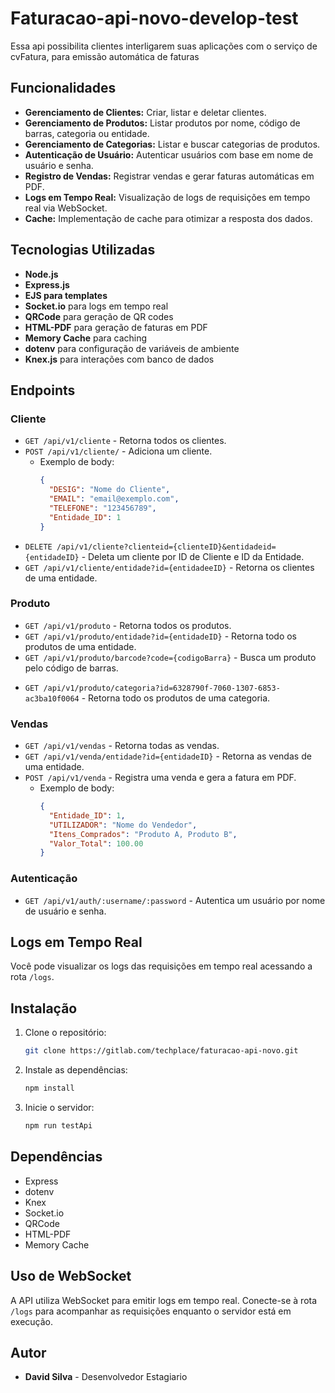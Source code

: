 # Faturacao-api-novo-develop-test

Essa api possibilita clientes interligarem suas aplicações com o serviço de cvFatura, para
emissão automática de faturas

## Funcionalidades

- **Gerenciamento de Clientes:** Criar, listar e deletar clientes.
- **Gerenciamento de Produtos:** Listar produtos por nome, código de barras, categoria ou entidade.
- **Gerenciamento de Categorias:** Listar e buscar categorias de produtos.
- **Autenticação de Usuário:** Autenticar usuários com base em nome de usuário e senha.
- **Registro de Vendas:** Registrar vendas e gerar faturas automáticas em PDF.
- **Logs em Tempo Real:** Visualização de logs de requisições em tempo real via WebSocket.
- **Cache:** Implementação de cache para otimizar a resposta dos dados.

## Tecnologias Utilizadas

- **Node.js**
- **Express.js**
- **EJS para templates**
- **Socket.io** para logs em tempo real
- **QRCode** para geração de QR codes
- **HTML-PDF** para geração de faturas em PDF
- **Memory Cache** para caching
- **dotenv** para configuração de variáveis de ambiente
- **Knex.js** para interações com banco de dados

## Endpoints

### Cliente

- `GET /api/v1/cliente` - Retorna todos os clientes.
- `POST /api/v1/cliente/` - Adiciona um cliente.
  - Exemplo de body:
    ```json
    {
      "DESIG": "Nome do Cliente",
      "EMAIL": "email@exemplo.com",
      "TELEFONE": "123456789",
      "Entidade_ID": 1
    }
    ```
- `DELETE /api/v1/cliente?clienteid={clienteID}&entidadeid={entidadeID}` - Deleta um cliente por ID de Cliente e ID da Entidade.
- `GET /api/v1/cliente/entidade?id={entidadeeID}` - Retorna os clientes de uma entidade.

### Produto

- `GET /api/v1/produto` - Retorna todos os produtos.
- `GET /api/v1/produto/entidade?id={entidadeID}` - Retorna todo os produtos de uma entidade.
- `GET /api/v1/produto/barcode?code={codigoBarra}` - Busca um produto pelo código de barras.
<!-- - `GET /api/v1/produto/nome/:produto_nome/:entidadeID` - Busca um produto pelo nome. -->
- `GET /api/v1/produto/categoria?id=6328790f-7060-1307-6853-ac3ba10f0064` - Retorna todo os produtos de uma categoria.

<!-- ### Categoria

- `GET /api/v1/categoria` - Retorna todas as categorias.
- `GET /api/v1/categoria/:id` - Retorna uma categoria por ID. -->

### Vendas

- `GET /api/v1/vendas` - Retorna todas as vendas.
- `GET /api/v1/venda/entidade?id={entidadeID}` - Retorna as vendas de uma entidade.
- `POST /api/v1/venda` - Registra uma venda e gera a fatura em PDF.
  - Exemplo de body:
    ```json
    {
      "Entidade_ID": 1,
      "UTILIZADOR": "Nome do Vendedor",
      "Itens_Comprados": "Produto A, Produto B",
      "Valor_Total": 100.00
    }
    ```

### Autenticação

- `GET /api/v1/auth/:username/:password` - Autentica um usuário por nome de usuário e senha.

<!-- ### Entidades

- `GET /api/v1/entidade/:id` - Retorna informações de uma entidade pelo ID. -->

## Logs em Tempo Real

Você pode visualizar os logs das requisições em tempo real acessando a rota `/logs`.

## Instalação

1. Clone o repositório:
    ```bash
    git clone https://gitlab.com/techplace/faturacao-api-novo.git
    ```

2. Instale as dependências:
    ```bash
    npm install
    ```

<!-- 3. Configure as variáveis de ambiente no arquivo `.env`:
    ```bash
    APIKEY=your-api-key
    ``` -->

3. Inicie o servidor:
    ```bash
    npm run testApi
    ```

## Dependências

- Express
- dotenv
- Knex
- Socket.io
- QRCode
- HTML-PDF
- Memory Cache

## Uso de WebSocket

A API utiliza WebSocket para emitir logs em tempo real. Conecte-se à rota `/logs` para acompanhar as requisições enquanto o servidor está em execução.

## Autor

- **David Silva** - Desenvolvedor Estagiario
